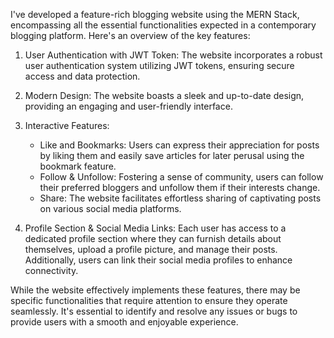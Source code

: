 I've developed a feature-rich blogging website using the MERN Stack, encompassing all the essential functionalities expected in a contemporary blogging platform. Here's an overview of the key features:

1. User Authentication with JWT Token:
   The website incorporates a robust user authentication system utilizing JWT tokens, ensuring secure access and data protection.

2. Modern Design:
   The website boasts a sleek and up-to-date design, providing an engaging and user-friendly interface.

3. Interactive Features:
   - Like and Bookmarks: Users can express their appreciation for posts by liking them and easily save articles for later perusal using the bookmark feature.
   - Follow & Unfollow: Fostering a sense of community, users can follow their preferred bloggers and unfollow them if their interests change.
   - Share: The website facilitates effortless sharing of captivating posts on various social media platforms.

4. Profile Section & Social Media Links:
   Each user has access to a dedicated profile section where they can furnish details about themselves, upload a profile picture, and manage their posts. Additionally, users can link their social media profiles to enhance connectivity.

While the website effectively implements these features, there may be specific functionalities that require attention to ensure they operate seamlessly. It's essential to identify and resolve any issues or bugs to provide users with a smooth and enjoyable experience.

